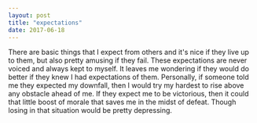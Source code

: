 ```yaml
---
layout: post
title: "expectations"
date: 2017-06-18
---
```


There are basic things that I expect from others and it's nice if they live up to them, but also pretty amusing if they fail. These expectations are never voiced and always kept to myself. It leaves me wondering if they would do better if they knew I had expectations of them. Personally, if someone told me they expected my downfall, then I would try my hardest to rise above any obstacle ahead of me. If they expect me to be victorious, then it could that little boost of morale that saves me in the midst of defeat. Though losing in that situation would be pretty depressing.
